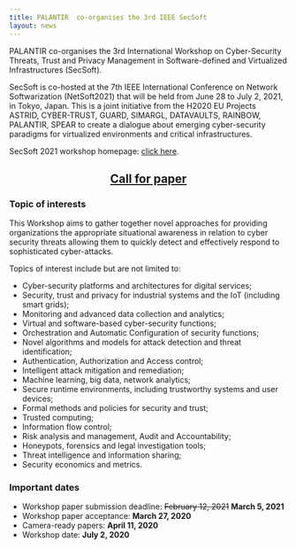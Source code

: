 ```yaml
---
title: PALANTIR  co-organises the 3rd IEEE SecSoft
layout: news
---
```


PALANTIR  co-organises the 3rd International Workshop on Cyber-Security Threats, Trust and Privacy Management in Software-defined and Virtualized Infrastructures (SecSoft).

SecSoft is co-hosted at the 7th IEEE International Conference on Network Softwarization (NetSoft2021) that will be held from June 28 to July 2, 2021, in Tokyo, Japan. This is a joint initiative from the H2020 EU Projects ASTRID, CYBER-TRUST, GUARD, SIMARGL, DATAVAULTS, RAINBOW, PALANTIR, SPEAR to create a dialogue about emerging cyber-security paradigms for virtualized environments and critical infrastructures.

SecSoft 2021 workshop homepage: <a href="https://www.astrid-project.eu/secsoft/" title="link">click here</a>.

<h2 style="text-align: center;"><a href="https://www.astrid-project.eu/secsoft/SecSoft2021-CfP.pdf">Call for paper</a></h2>

<h3>Topic of interests</h3>

This Workshop aims to gather together novel approaches for providing organizations the appropriate situational awareness in relation to cyber security threats allowing them to quickly detect and effectively respond to sophisticated cyber-attacks.

Topics of interest include but are not limited to:

<ul>
<li>Cyber-security platforms and architectures for digital services; </li>
<li> Security, trust and privacy for industrial systems and the IoT (including smart grids);</li>
<li> Monitoring and advanced data collection and analytics;</li>
<li> Virtual and software-based cyber-security functions;</li>
<li> Orchestration and Automatic Configuration of security functions;</li>
<li> Novel algorithms and models for attack detection and threat identification;</li>
<li> Authentication, Authorization and Access control;</li>
<li> Intelligent attack mitigation and remediation;</li>
<li> Machine learning, big data, network analytics;</li>
<li> Secure runtime environments, including trustworthy systems and user devices;</li>
<li> Formal methods and policies for security and trust;</li>
<li> Trusted computing;</li>
<li> Information flow control;</li>
<li> Risk analysis and management, Audit and Accountability;</li>
<li> Honeypots, forensics and legal investigation tools;</li>
<li> Threat intelligence and information sharing;</li>
<li> Security economics and metrics.</li>
</ul>

<h3>Important dates</h3>

<ul>
<li> Workshop paper submission deadline: <s>February 12, 2021</s> <strong>March 5, 2021</strong></li>
<li> Workshop paper acceptance: <strong>March 27, 2020</strong></li>
<li> Camera-ready papers: <strong>April 11, 2020</strong></li>
<li> Workshop date: <strong>July 2, 2020</strong></li>
</ul>
